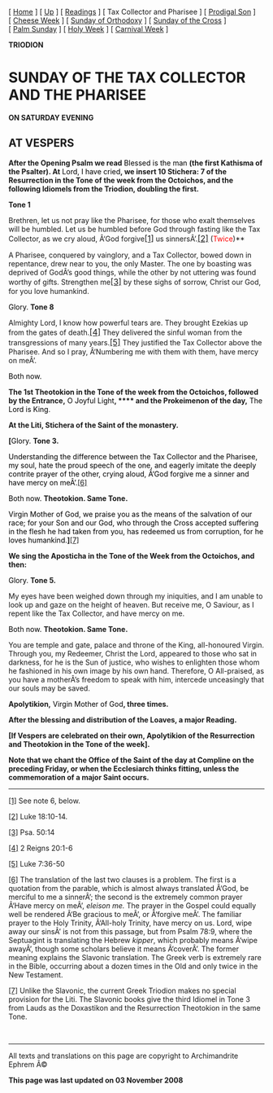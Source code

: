 \[ [Home](index.md) \] \[ [Up](triodion.md) \] \[ [Readings](readLent.md) \] \[ Tax Collector and Pharisee \] \[ [Prodigal Son](ProdigalE.md) \] \[ [Cheese Week](cheese_week.md) \] \[ [Sunday of Orthodoxy](sunday_of_orthodoxy.md) \] \[ [Sunday of the Cross](sunday_of_the_cross.md) \] \[ [Palm Sunday](palm.md) \] \[ [Holy Week](holyweek.md) \] \[ [Carnival Week](carnival_week.md) \]

**TRIODION**

SUNDAY OF THE TAX COLLECTOR AND THE PHARISEE
============================================

**ON SATURDAY EVENING**

AT VESPERS
----------

**After the Opening Psalm we read** <span style="color:windowtext">Blessed is the man</span> **(the first Kathisma of the Psalter). At** <span style="color:windowtext">Lord, I have cried</span>**, we insert 10 Stichera: 7 of the Resurrection in the Tone of the week from the Octoichos, and the following Idiomels from the Triodion, doubling the first.**

**Tone 1**

Brethren, let us not pray like the Pharisee, for those who exalt themselves will be humbled. Let us be humbled before God through fasting like the Tax Collector, as we cry aloud, Â‘God forgive<a href="#_ftn1" id="_ftnref1"><span class="MsoFootnoteReference" style="mso-special-character: footnote; font-size: 12.0pt; mso-bidi-font-size: 10.0pt">[1]</span></a> us sinnersÂ’.<a href="#_ftn2" id="_ftnref2"><span class="MsoFootnoteReference" style="mso-special-character: footnote; font-size: 12.0pt; mso-bidi-font-size: 10.0pt">[2]</span></a> <span style="mso-bidi-font-style:italic">(<span style="color:red">Twice</span>)</span>**

A Pharisee, conquered by vainglory, and a Tax Collector, bowed down in repentance, drew near to you, the only Master. The one by boasting was deprived of GodÂ’s good things, while the other by not uttering was found worthy of gifts. Strengthen me<a href="#_ftn3" id="_ftnref3"><span class="MsoFootnoteReference" style="mso-special-character: footnote; font-size: 12.0pt; mso-bidi-font-size: 10.0pt">[3]</span></a> by these sighs of sorrow, Christ our God, for you love humankind.

<span style="color:windowtext">Glory.</span> **Tone 8**

Almighty Lord, I know how powerful tears are. They brought Ezekias up from the gates of death.<a href="#_ftn4" id="_ftnref4"><span class="MsoFootnoteReference" style="mso-special-character: footnote; font-size: 12.0pt; mso-bidi-font-size: 10.0pt">[4]</span></a> They delivered the sinful woman from the transgressions of many years.<a href="#_ftn5" id="_ftnref5"><span class="MsoFootnoteReference" style="mso-special-character: footnote; font-size: 12.0pt; mso-bidi-font-size: 10.0pt">[5]</span></a> They justified the Tax Collector above the Pharisee. And so I pray, Â‘Numbering me with them with them, have mercy on meÂ’.

<span style="color:windowtext">Both now.</span>

**The 1st Theotokion in the Tone of the week from the Octoichos, followed by the Entrance,** <span style="color:windowtext">O Joyful Light</span>**, **** and the Prokeimenon of the day,** <span style="color:windowtext">The Lord is King</span>.

**At the Liti, Stichera of the Saint of the monastery.**

<span style="mso-bidi-font-style:italic">**\[**</span><span style="color:windowtext">Glory. </span>**Tone 3.**<span style="mso-bidi-font-size: 10.0pt"></span>

<span style="font-size:1.0pt;mso-bidi-font-size:10.0pt"> </span>

<span style="color: windowtext">Understanding the difference between the Tax Collector and the Pharisee, my soul, hate the proud speech of the one, and eagerly imitate the deeply contrite prayer of the other, crying aloud, Â‘God forgive me a sinner and have mercy on meÂ’.</span><a href="#_ftn6" id="_ftnref6"><span class="MsoFootnoteReference" style="mso-special-character: footnote; mso-bidi-font-size: 10.0pt">[6]</span></a><span style="color:windowtext"></span>

<span style="color:windowtext">Both now.</span> **Theotokion. Same Tone.**

<span style="color:windowtext">Virgin Mother of God, we praise you as the means of the salvation of our race; for your Son and our God, who through the Cross accepted suffering in the flesh he had taken from you, has redeemed us from corruption, for he loves humankind.</span><span style="mso-bidi-font-style:italic">**\]**</span><a href="#_ftn7" id="_ftnref7"><span class="MsoFootnoteReference" style="mso-special-character: footnote; mso-bidi-font-size: 10.0pt; mso-bidi-font-style: italic">[7]</span></a><span style="mso-bidi-font-style:italic"></span>

**We sing the Aposticha in the Tone of the Week from the Octoichos, and then:**

<span style="color:windowtext">Glory.</span> **Tone 5.**

My eyes have been weighed down through my iniquities, and I am unable to look up and gaze on the height of heaven. But receive me, O Saviour, as I repent like the Tax Collector, and have mercy on me.

<span style="color:windowtext">Both now.</span> **Theotokion. Same Tone.**

You are temple and gate, palace and throne of the King, all-honoured Virgin. Through you, my Redeemer, Christ the Lord, appeared to those who sat in darkness, for he is the Sun of justice, who wishes to enlighten those whom he fashioned in his own image by his own hand. Therefore, O All-praised, as you have a motherÂ’s freedom to speak with him, intercede unceasingly that our souls may be saved.

**Apolytikion,** <span style="color:windowtext">Virgin Mother of God</span>**, three times.**

**After the blessing and distribution of the Loaves, a major Reading.**

**\[If Vespers are celebrated on their own, Apolytikion of the Resurrection and Theotokion in the Tone of the week\].**

**Note that we chant the Office of the Saint of the day at Compline on the preceding Friday, or when the Ecclesiarch thinks fitting, unless the commemoration of a major <span style="text-transform:uppercase">s</span>aint occurs.**

------------------------------------------------------------------------

<a href="#_ftnref1" id="_ftn1"><span class="MsoFootnoteReference" style="mso-special-character:
footnote">[1]</span></a> See note 6, below.

<a href="#_ftnref2" id="_ftn2"><span class="MsoFootnoteReference" style="mso-special-character:
footnote">[2]</span></a> Luke 18:10-14.

<a href="#_ftnref3" id="_ftn3"><span class="MsoFootnoteReference" style="mso-special-character:
footnote">[3]</span></a> Psa. 50:14

<a href="#_ftnref4" id="_ftn4"><span class="MsoFootnoteReference" style="mso-special-character:
footnote">[4]</span></a><span class="MsoFootnoteReference"> </span>2 Reigns 20:1-6<span class="MsoFootnoteReference" style="vertical-align:baseline;vertical-align:
baseline"></span>

<a href="#_ftnref5" id="_ftn5"><span class="MsoFootnoteReference" style="mso-special-character:
footnote">[5]</span></a> Luke 7:36-50

<a href="#_ftnref6" id="_ftn6"><span class="MsoFootnoteReference" style="mso-special-character:
footnote">[6]</span></a> The translation of the last two clauses is a problem. The first is a quotation from the parable, which is almost always translated Â‘God, be merciful to me a sinnerÂ’; the second is the extremely common prayer Â‘Have mercy on meÂ’, *eleison me.* The prayer in the Gospel could equally well be rendered Â‘Be gracious to meÂ’, or Â‘forgive meÂ’. The familiar prayer to the Holy Trinity, Â‘All-holy Trinity, have mercy on us. Lord, wipe away our sinsÂ’ is not from this passage, but from Psalm 78:9, where the Septuagint is translating the Hebrew *kipper*, which probably means Â‘wipe awayÂ’, though some scholars believe it means Â‘coverÂ’. The former meaning explains the Slavonic translation. The Greek verb is extremely rare in the Bible, occurring about a dozen times in the Old and only twice in the New Testament.<span style="mso-spacerun: yes"> </span>

<a href="#_ftnref7" id="_ftn7"><span class="MsoFootnoteReference" style="mso-special-character:
footnote">[7]</span></a> Unlike the Slavonic, the current Greek Triodion makes no special provision for the Liti. The Slavonic books give the third Idiomel in Tone 3 from Lauds as the Doxastikon and the Resurrection Theotokion in the same Tone.<span style="mso-spacerun: yes"> </span>

 

------------------------------------------------------------------------

All texts and translations on this page are copyright to
Archimandrite Ephrem Â©

**This page was last updated on 03 November 2008**
